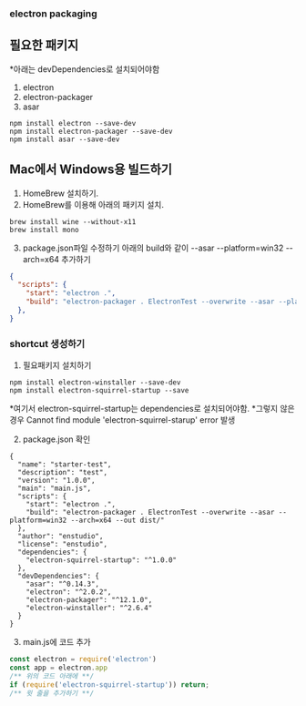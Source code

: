 ### electron packaging

## 필요한 패키지
*아래는 devDependencies로 설치되어야함
1. electron
2. electron-packager
3. asar
~~~
npm install electron --save-dev 
npm install electron-packager --save-dev
npm install asar --save-dev
~~~

## Mac에서 Windows용 빌드하기
1. HomeBrew 설치하기.
2. HomeBrew를 이용해 아래의 패키지 설치.
~~~
brew install wine --without-x11
brew install mono
~~~
3. package.json파일 수정하기
아래의 build와 같이 --asar --platform=win32 --arch=x64 추가하기
~~~json
{
  "scripts": {
    "start": "electron .",
    "build": "electron-packager . ElectronTest --overwrite --asar --platform=win32 --arch=x64 --out dist/"
  },
}
~~~

### shortcut 생성하기
1. 필요패키지 설치하기
~~~
npm install electron-winstaller --save-dev
npm install electron-squirrel-startup --save
~~~
*여기서 electron-squirrel-startup는 dependencies로 설치되어야함.
*그렇지 않은 경우 Cannot find module 'electron-squirrel-starup' error 발생

2. package.json 확인
~~~
{
  "name": "starter-test",
  "description": "test",
  "version": "1.0.0",
  "main": "main.js",
  "scripts": {
    "start": "electron .",
    "build": "electron-packager . ElectronTest --overwrite --asar --platform=win32 --arch=x64 --out dist/"
  },
  "author": "enstudio",
  "license": "enstudio",
  "dependencies": {
    "electron-squirrel-startup": "^1.0.0"
  },
  "devDependencies": {
    "asar": "^0.14.3",
    "electron": "^2.0.2",
    "electron-packager": "^12.1.0",
    "electron-winstaller": "^2.6.4"
  }
}
~~~

3. main.js에 코드 추가
~~~javascript
const electron = require('electron')
const app = electron.app
/** 위의 코드 아래에 **/
if (require('electron-squirrel-startup')) return;
/** 윗 줄을 추가하기 **/
~~~



